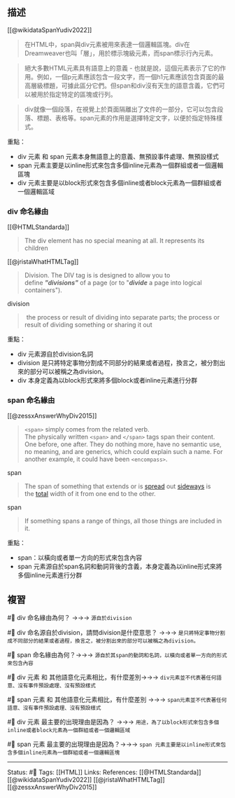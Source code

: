 ## 描述



[[@wikidataSpanYudiv2022]]
> 在HTML中，span與div元素被用來表達一個邏輯區塊。div在Dreamweaver也叫「層」，用於標示塊級元素，而span標示行內元素。

> 絕大多數HTML元素具有語意上的意義 - 也就是說，這個元素表示了它的作用。例如，一個p元素應該包含一段文字，而一個h1元素應該包含頁面的最高層級標題，可據此區分它們。但span和div沒有天生的語意含義，它們可以被用於指定特定的區塊或行列。

> div就像一個段落，在視覺上於頁面隔離出了文件的一部分，它可以包含段落、標題、表格等。span元素的作用是選擇特定文字，以便於指定特殊樣式。



重點：
- div 元素 和 span 元素本身無語意上的意義、無預設事件處理、無預設樣式
- span 元素主要是以inline形式來包含多個inline元素為一個群組或者一個邏輯區塊
- div 元素主要是以block形式來包含多個inline或者block元素為一個群組或者一個邏輯區域

### div 命名緣由
[[@HTMLStandarda]]
> The div element has no special meaning at all. It represents its children

[[@jristaWhatHTMLTag]]
> Division. The DIV tag is is designed to allow you to define **_"divisions"_** of a page (or to "**_divide_** a page into logical containers").

division
>  the process or result of dividing into separate parts; the process or result of dividing something or sharing it out

重點：
- div 元素源自於division名詞
- division 是只將特定事物分割成不同部分的結果或者過程，換言之，被分割出來的部分可以被稱之為division。
- div 本身定義為以block形式來將多個block或者inline元素進行分群


### span 命名緣由
[[@zessxAnswerWhyDiv2015]]
> `<span>` simply comes from the related verb.  
The physically written `<span>` and `</span>` tags span their content. One before, one after. They do nothing more, have no semantic use, no meaning, and are generics, which could explain such a name. For another example, it could have been `<encompass>`.



span
> The span of something that extends or is [spread](https://www.collinsdictionary.com/dictionary/english/spread "Definition of spread") out [sideways](https://www.collinsdictionary.com/dictionary/english/sideways "Definition of sideways") is the [total](https://www.collinsdictionary.com/dictionary/english/total "Definition of total") width of it from one end to the other.

span 
> If something spans a range of things, all those things are included in it.

重點：
- span：以橫向或者單一方向的形式來包含內容
- span 元素源自於span名詞和動詞背後的含義，本身定義為以inline形式來將多個inline元素進行分群


## 複習

#🧠 div 命名緣由為何？ ->->-> `源自於division`
<!--SR:!2022-11-10,28,250-->

#🧠 div 命名源自於division，請問division是什麼意思？ ->->-> `是只將特定事物分割成不同部分的結果或者過程，換言之，被分割出來的部分可以被稱之為division。`
<!--SR:!2022-11-10,28,250-->

#🧠 span 命名緣由為何？->->-> `源自於其span的動詞和名詞，以橫向或者單一方向的形式來包含內容`
<!--SR:!2022-11-10,28,250-->

#🧠 div 元素 和 其他語意化元素相比，有什麼差別->->-> `div元素並不代表著任何語意、沒有事件預設處理、沒有預設樣式`
<!--SR:!2022-11-10,28,250-->

#🧠 span 元素 和 其他語意化元素相比，有什麼差別 ->->-> `span元素並不代表著任何語意、沒有事件預設處理、沒有預設樣式`
<!--SR:!2022-11-10,28,250-->


#🧠 div 元素 最主要的出現理由是因為？ ->->-> `用途，為了以block形式來包含多個inline或者block元素為一個群組或者一個邏輯區域`
<!--SR:!2022-11-10,28,250-->

 #🧠 span 元素 最主要的出現理由是因為？->->-> `span 元素主要是以inline形式來包含多個inline元素為一個群組或者一個邏輯區塊`
<!--SR:!2022-11-10,28,250-->

---
Status: #🌱 
Tags:
[[HTML]]
Links:
References:
[[@HTMLStandarda]]
[[@wikidataSpanYudiv2022]]
[[@jristaWhatHTMLTag]]
[[@zessxAnswerWhyDiv2015]]